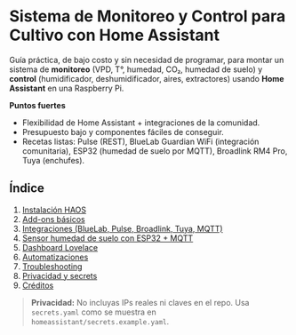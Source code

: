 # Sistema de Monitoreo y Control para Cultivo con Home Assistant

Guía práctica, de bajo costo y sin necesidad de programar, para montar un sistema de **monitoreo** (VPD, T°, humedad, CO₂, humedad de suelo) y **control** (humidificador, deshumidificador, aires, extractores) usando **Home Assistant** en una Raspberry Pi.

**Puntos fuertes**
- Flexibilidad de Home Assistant + integraciones de la comunidad.
- Presupuesto bajo y componentes fáciles de conseguir.
- Recetas listas: Pulse (REST), BlueLab Guardian WiFi (integración comunitaria), ESP32 (humedad de suelo por MQTT), Broadlink RM4 Pro, Tuya (enchufes).

## Índice
1. [Instalación HAOS](docs/01_instalacion_haos_raspberry.md)
2. [Add-ons básicos](docs/02_addons_basicos.md)
3. [Integraciones (BlueLab, Pulse, Broadlink, Tuya, MQTT)](docs/03_integraciones.md)
4. [Sensor humedad de suelo con ESP32 + MQTT](docs/04_esp32_humedad_suelo_mqtt.md)
5. [Dashboard Lovelace](docs/05_dashboard_lovelace.md)
6. [Automatizaciones](docs/06_automatizaciones.md)
7. [Troubleshooting](docs/07_troubleshooting.md)
8. [Privacidad y secrets](docs/08_privacidad_y_secrets.md)
9. [Créditos](docs/09_creditos.md)

> **Privacidad:** No incluyas IPs reales ni claves en el repo. Usa `secrets.yaml` como se muestra en `homeassistant/secrets.example.yaml`.
